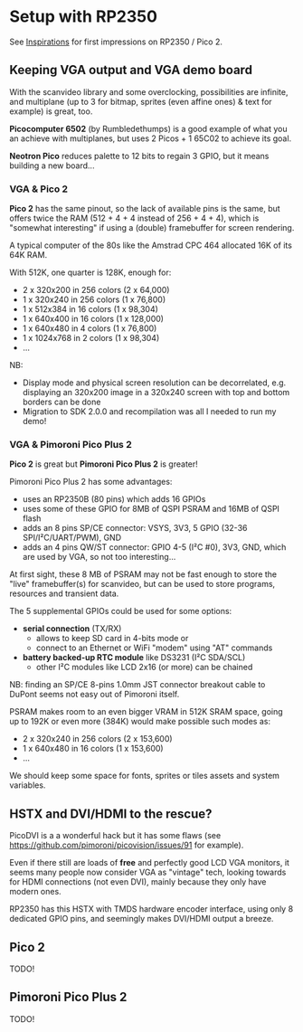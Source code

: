 <!-- SPDX-Copyright-Text: © 2024 CHiPs44 <chips44@gmail.com> -->
<!-- SPDX-License-Identifier: CC-BY-SA-4.0 -->

# Setup with RP2350

See [Inspirations](10-Inspirations.md) for first impressions on RP2350 / Pico 2.

## Keeping VGA output and VGA demo board

With the scanvideo library and some overclocking, possibilities are infinite, and multiplane (up to 3 for bitmap, sprites (even affine ones) & text for example) is great, too.

**Picocomputer 6502** (by Rumbledethumps) is a good example of what you an achieve with multiplanes, but uses 2 Picos + 1 65C02 to achieve its goal.

**Neotron Pico** reduces palette to 12 bits to regain 3 GPIO, but it means building a new board...

### VGA & Pico 2

**Pico 2** has the same pinout, so the lack of available pins is the same, but offers twice the RAM (512 + 4 + 4 instead of 256 + 4 + 4), which is "somewhat interesting" if using a (double) framebuffer for screen rendering.

A typical computer of the 80s like the Amstrad CPC 464 allocated 16K of its 64K RAM.

With 512K, one quarter is 128K, enough for:

- 2 x 320x200 in 256 colors (2 x 64,000)
- 1 x 320x240 in 256 colors (1 x 76,800)
- 1 x 512x384 in 16 colors (1 x 98,304)
- 1 x 640x400 in 16 colors (1 x 128,000)
- 1 x 640x480 in 4 colors (1 x 76,800)
- 1 x 1024x768 in 2 colors (1 x 98,304)
- ...

NB:

- Display mode and physical screen resolution can be decorrelated, e.g. displaying an 320x200 image in a 320x240 screen with top and bottom borders can be done
- Migration to SDK 2.0.0 and recompilation was all I needed to run my demo!

### VGA & Pimoroni Pico Plus 2

**Pico 2** is great but **Pimoroni Pico Plus 2** is greater!

Pimoroni Pico Plus 2 has some advantages:

- uses an RP2350B (80 pins) which adds 16 GPIOs
- uses some of these GPIO for 8MB of QSPI PSRAM and 16MB of QSPI flash
- adds an 8 pins SP/CE connector: VSYS, 3V3, 5 GPIO (32-36 SPI/I²C/UART/PWM), GND
- adds an 4 pins QW/ST connector: GPIO 4-5 (I²C #0), 3V3, GND, which are used by VGA, so not too interesting...

At first sight, these 8 MB of PSRAM may not be fast enough to store the "live" framebuffer(s) for scanvideo, but can be used to store programs, resources and transient data.

The 5 supplemental GPIOs could be used for some options:

- **serial connection** (TX/RX)
  - allows to keep SD card in 4-bits mode or
  - connect to an Ethernet or WiFi "modem" using "AT" commands
- **battery backed-up RTC module** like DS3231 (I²C SDA/SCL)
  - other I²C modules like LCD 2x16 (or more) can be chained

NB: finding an SP/CE 8-pins 1.0mm JST connector breakout cable to DuPont seems not easy out of Pimoroni itself.

PSRAM makes room to an even bigger VRAM in 512K SRAM space, going up to 192K or even more (384K) would make possible such modes as:

- 2 x 320x240 in 256 colors (2 x 153,600)
- 1 x 640x480 in 16 colors (1 x 153,600)
- ...

We should keep some space for fonts, sprites or tiles assets and system variables.

## HSTX and DVI/HDMI to the rescue?

PicoDVI is a a wonderful hack but it has some flaws (see <https://github.com/pimoroni/picovision/issues/91> for example).

Even if there still are loads of **free** and perfectly good LCD VGA monitors, it seems many people now consider VGA as "vintage" tech, looking towards for HDMI connections (not even DVI), mainly because they only have modern ones.

RP2350 has this HSTX with TMDS hardware encoder interface, using only 8 dedicated GPIO pins, and seemingly makes DVI/HDMI output a breeze.

## Pico 2

TODO!

## Pimoroni Pico Plus 2

TODO!
